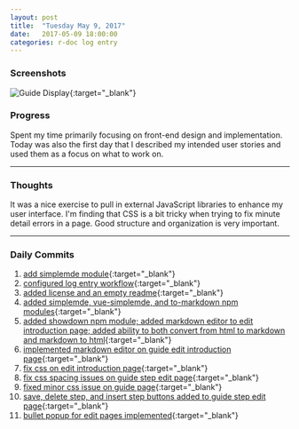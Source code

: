 ```yaml
---
layout: post
title:  "Tuesday May 9, 2017"
date:   2017-05-09 18:00:00
categories: r-doc log entry
---
```


### Screenshots

![Guide Display]({{site.url}}/images/week1/05-09-guide-display.png){:target="_blank"}

### Progress

Spent my time primarily focusing on front-end design and implementation. Today was also the first day that I described my intended user stories and used them as a focus on what to work on.

---

### Thoughts 

It was a nice exercise to pull in external JavaScript libraries to enhance my user interface. I'm finding that CSS is a bit tricky when trying to fix minute detail errors in a page. Good structure and organization is very important.

---

### Daily Commits

1. [add simplemde module](https://github.com/roberthamel/r-doc/commit/aa04449fc4bb327f39608938cfb67c99c0de9e06){:target="_blank"}
2. [configured log entry workflow](https://github.com/roberthamel/r-doc/commit/8883a341e392d787e4e65292978de41bf3205acf){:target="_blank"}
3. [added license and an empty readme](https://github.com/roberthamel/r-doc/commit/ffa5c0682ca2524e34c200927f345ff86bcf62a6){:target="_blank"}
4. [added simplemde, vue-simplemde, and to-markdown npm modules](https://github.com/roberthamel/r-doc/commit/e4190b2b9de8228bfc8373bb7afc935a8993eb31){:target="_blank"}
5. [added showdown npm module; added markdown editor to edit introduction page; added ability to both convert from html to markdown and markdown to html](https://github.com/roberthamel/r-doc/commit/73c865cc3c6b33eed24b601414f984a093d13273){:target="_blank"}
6. [implemented markdown editor on guide edit introduction page](https://github.com/roberthamel/r-doc/commit/d6e4a811fd491c9ba90f05bcfb8ba413940968dc){:target="_blank"}
7. [fix css on edit introduction page](https://github.com/roberthamel/r-doc/commit/b5f21183cab9ed75aa7d84027584c9363ddbb98e){:target="_blank"}
8. [fix css spacing issues on guide step edit page](https://github.com/roberthamel/r-doc/commit/59aee815cdaaa215a05fa58f87251915efcaa1b5){:target="_blank"}
9. [fixed minor css issue on guide page](https://github.com/roberthamel/r-doc/commit/7efb6c008f306eae4e590563f9818e3f211295fe){:target="_blank"}
10. [save, delete step, and insert step buttons added to guide step edit page](https://github.com/roberthamel/r-doc/commit/dfb07ec76a08a8c38be5983dbae095bcc7b1a9ef){:target="_blank"}
11. [bullet popup for edit pages implemented](https://github.com/roberthamel/r-doc/commit/9d8edd97314b7aa40cecab9b409a610aee5ed0ff){:target="_blank"}